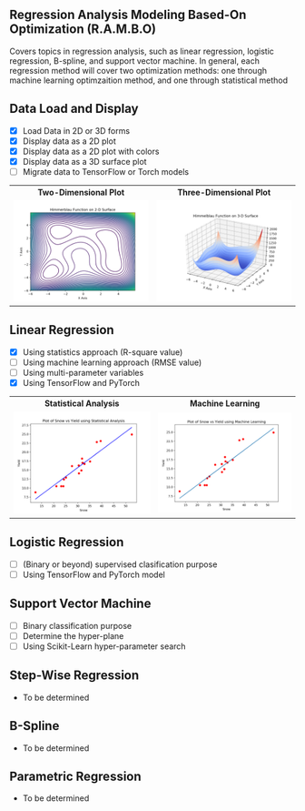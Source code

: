 ## Regression Analysis Modeling Based-On Optimization (R.A.M.B.O) ##

Covers topics in regression analysis, such as linear regression, logistic regression, B-spline, and support vector machine. In general, each regression method will cover two optimization methods: one through machine learning optimzaition method, and one through statistical method

## Data Load and Display ##
- [X] Load Data in 2D or 3D forms
- [X] Display data as a 2D plot
- [X] Display data as a 2D plot with colors
- [X] Display data as a 3D surface plot
- [ ] Migrate data to TensorFlow or Torch models

<table> <tr>
<th> Two-Dimensional Plot </th> <th> Three-Dimensional Plot </th>
</tr>
<tr>
<td> <img src='./assets/himmelblau_2D.png'> </td>
<td> <img src='./assets/himmelblau_3D.png'> </td>
</tr> </table>

## Linear Regression ##
- [X] Using statistics approach (R-square value)
- [ ] Using machine learning approach (RMSE value)
- [ ] Using multi-parameter variables
- [X] Using TensorFlow and PyTorch

<table> <tr>
<th> Statistical Analysis </th> <th> Machine Learning </th>
</tr>
<tr>
<td> <img src='./assets/rsquare.png'> </td>
<td> <img src='./assets/linear_regression_torch.png'> </td>
</tr> </table>

## Logistic Regression ##
- [ ] (Binary or beyond) supervised clasification purpose
- [ ] Using TensorFlow and PyTorch model

## Support Vector Machine ##
- [ ] Binary classification purpose
- [ ] Determine the hyper-plane
- [ ] Using Scikit-Learn hyper-parameter search

## Step-Wise Regression ##
- To be determined

## B-Spline ##
- To be determined

## Parametric Regression ##
- To be determined
